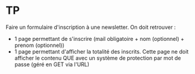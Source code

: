 # TP

Faire un formulaire d'inscription à une newsletter. On doit retrouver : 

- 1 page permettant de s'inscrire (mail obligatoire + nom (optionnel) + prenom (optionnel))
- 1 page permettant d'afficher la totalité des inscrits. Cette page ne doit afficher le contenu QUE avec un système de protection par mot de passe (géré en GET via l'URL)